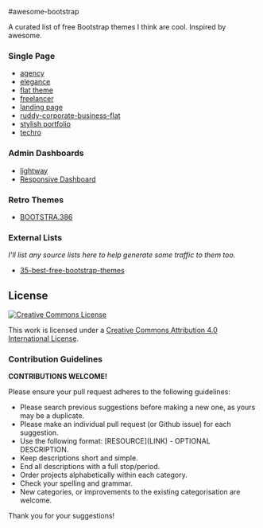 #awesome-bootstrap

A curated list of free Bootstrap themes I think are cool. Inspired by awesome.

### Single Page

- [agency](http://startbootstrap.com/template-overviews/agency/)
- [elegance](http://shapebootstrap.net/item/elegance-responsive-one-page-html-template/)
- [flat theme](http://shapebootstrap.net/item/flat-theme-free-responsive-multipurpose-site-template/)
- [freelancer](http://startbootstrap.com/template-overviews/freelancer/)
- [landing page](http://startbootstrap.com/template-overviews/landing-page/)
- [ruddy-corporate-business-flat](http://w3layouts.com/ruddy-corporate-business-flat-bootstrap-responsive-web-template/)
- [stylish portfolio](http://startbootstrap.com/template-overviews/stylish-portfolio/)
- [techro](http://webthemez.com/techro-free-responsive-bootstrap-web-template/)

### Admin Dashboards
- [lightway](http://www.prepbootstrap.com/bootstrap-theme/lightway-admin)
- [Responsive Dashboard](https://github.com/Ehesp/Responsive-Dashboard)

### Retro Themes
- [BOOTSTRA.386](https://kristopolous.github.io/BOOTSTRA.386/)

### External Lists
*I'll list any source lists here to help generate some traffic to them too.*
- [35-best-free-bootstrap-themes](http://www.downloadnewthemes.com/2014/08/35-best-free-bootstrap-themes.html)

## License

[![Creative Commons License](http://i.creativecommons.org/l/by/4.0/88x31.png)](http://creativecommons.org/licenses/by/4.0/)

This work is licensed under a [Creative Commons Attribution 4.0 International License](http://creativecommons.org/licenses/by/4.0/).


### Contribution Guidelines
**CONTRIBUTIONS WELCOME!**

Please ensure your pull request adheres to the following guidelines:

* Please search previous suggestions before making a new one, as yours may be a duplicate.
* Please make an individual pull request (or Github issue) for each suggestion.
* Use the following format: \[RESOURCE\]\(LINK\) - OPTIONAL DESCRIPTION.
* Keep descriptions short and simple.
* End all descriptions with a full stop/period.
* Order projects alphabetically within each category.
* Check your spelling and grammar.
* New categories, or improvements to the existing categorisation are welcome.

Thank you for your suggestions!
